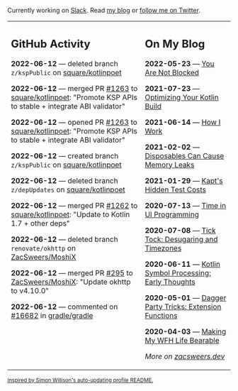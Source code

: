 Currently working on [Slack](https://slack.com/). Read [my blog](https://zacsweers.dev/) or [follow me on Twitter](https://twitter.com/ZacSweers).

<table><tr><td valign="top" width="60%">

## GitHub Activity
<!-- githubActivity starts -->
**2022-06-12** — deleted branch `z/kspPublic` on [square/kotlinpoet](https://github.com/square/kotlinpoet)

**2022-06-12** — merged PR [#1263](https://github.com/square/kotlinpoet/pull/1263) to [square/kotlinpoet](https://github.com/square/kotlinpoet): "Promote KSP APIs to stable + integrate ABI validator"

**2022-06-12** — opened PR [#1263](https://github.com/square/kotlinpoet/pull/1263) to [square/kotlinpoet](https://github.com/square/kotlinpoet): "Promote KSP APIs to stable + integrate ABI validator"

**2022-06-12** — created branch `z/kspPublic` on [square/kotlinpoet](https://github.com/square/kotlinpoet)

**2022-06-12** — deleted branch `z/depUpdates` on [square/kotlinpoet](https://github.com/square/kotlinpoet)

**2022-06-12** — merged PR [#1262](https://github.com/square/kotlinpoet/pull/1262) to [square/kotlinpoet](https://github.com/square/kotlinpoet): "Update to Kotlin 1.7 + other deps"

**2022-06-12** — deleted branch `renovate/okhttp` on [ZacSweers/MoshiX](https://github.com/ZacSweers/MoshiX)

**2022-06-12** — merged PR [#295](https://github.com/ZacSweers/MoshiX/pull/295) to [ZacSweers/MoshiX](https://github.com/ZacSweers/MoshiX): "Update okhttp to v4.10.0"

**2022-06-12** — commented on [#16682](https://github.com/gradle/gradle/issues/16682#issuecomment-1153209821) in [gradle/gradle](https://github.com/gradle/gradle)
<!-- githubActivity ends -->
</td><td valign="top" width="40%">

## On My Blog
<!-- blog starts -->
**2022-05-23** — [You Are Not Blocked](https://www.zacsweers.dev/you-are-not-blocked/)

**2021-07-23** — [Optimizing Your Kotlin Build](https://www.zacsweers.dev/optimizing-your-kotlin-build/)

**2021-06-14** — [How I Work](https://www.zacsweers.dev/how-i-work/)

**2021-02-02** — [Disposables Can Cause Memory Leaks](https://www.zacsweers.dev/disposables-can-cause-memory-leaks/)

**2021-01-29** — [Kapt's Hidden Test Costs](https://www.zacsweers.dev/kapts-hidden-test-costs/)

**2020-07-13** — [Time in UI Programming](https://www.zacsweers.dev/time-in-ui/)

**2020-07-08** — [Tick Tock: Desugaring and Timezones](https://www.zacsweers.dev/ticktock-desugaring-timezones/)

**2020-06-11** — [Kotlin Symbol Processing: Early Thoughts](https://www.zacsweers.dev/kotlin-symbol-processor-early-thoughts/)

**2020-05-01** — [Dagger Party Tricks: Extension Functions](https://www.zacsweers.dev/dagger-party-tricks-extension-functions/)

**2020-04-03** — [Making My WFH Life Bearable](https://www.zacsweers.dev/making-wfh-life-bearable/)
<!-- blog ends -->
_More on [zacsweers.dev](https://zacsweers.dev/)_
</td></tr></table>

<sub><a href="https://simonwillison.net/2020/Jul/10/self-updating-profile-readme/">Inspired by Simon Willison's auto-updating profile README.</a></sub>